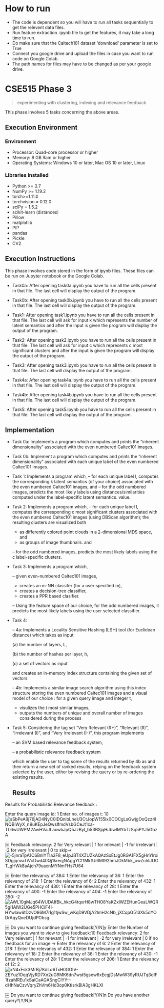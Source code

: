 # How to run
- The code is dependent so you will have to run all tasks sequentially to get the relevent data files.
- Run feature extraction .ipynb file to get the features, it may take a long time to run.
- Do make sure that the Caltech101 dataset 'download' parameter is set to True
- Connect you google drive and upload the files in case you want to run code on Google Colab.
- The path names for files may have to be changed as per your google drive.

# CSE515 Phase 3 
> experimenting with clustering, indexing and relevance feedback

This phase involves 5 tasks concerning the above areas.

## Execution Environment

### Environment

- Processor: Quad-core processor or higher
- Memory: 8 GB Ram or higher
- Operating Systems: Windows 10 or later, Mac OS 10 or later, Linux

### Libraries Installed

- Python >= 3.7
- NumPy >= 1.19.2
- torch>=1.11.0
- torchvision = 0.12.0
- sciPy = 1.5.2
- scikit-learn (distances)
- Pillow
- matplotlib
- PIP
- pandas
- Pickle
- CV2


## Execution Instructions

This phase involves code stored in the form of ipynb files. These files can be run on Jupyter notebook or the Google Colab.

- Task0a: After opening task0a.ipynb you have to run all the cells present in that file. The last cell will display the output of the program.

- Task0b: After opening task0b.ipynb you have to run all the cells present in that file. The last cell will display the output of the program.

- Task1: After opening task1.ipynb you have to run all the cells present in that file. The last cell will ask for input k which represents the number of latent semantics and after the input is given the program will display the output of the program.
- Task2: After opening task2.ipynb you have to run all the cells present in that file. The last cell will ask for input c which represents c most significant clusters and after the input is given the program will display the output of the program.
- Task3: After opening task3.ipynb you have to run all the cells present in that file. The last cell will display the output of the program.
- Task4a: After opening task4a.ipynb you have to run all the cells present in that file. The last cell will display the output of the program.
- Task4b: After opening task4b.ipynb you have to run all the cells present in that file. The last cell will display the output of the program.
- Task5: After opening task5.ipynb you have to run all the cells present in that file. The last cell will display the output of the program.


## Implementation

- Task 0a: Implements a program which computes and prints the “inherent dimensionality” associated with the even numbered Caltec101 images.
- Task 0b: Implement a program which computes and prints the “inherent dimensionality” associated with each unique
label of the even numbered Caltec101 images.
- Task 1: Implements a program which,
    – for each unique label l, computes the corresponding k latent semantics (of your choice) associated with the even numbered Caltec101 images, and
    – for the odd numbered images, predicts the most likely labels using distances/similarities computed under the label-specific latent semantics.
value.
- Task 2: Implements a program which,
    – for each unique label l, computes the corresponding c most significant clusters associated with the even numbered Caltec101 images (using DBScan algorithm); the resulting clusters are visualized both

    - as differently colored point clouds in a 2-dimensional MDS space, and
    - as groups of image thumbnails.
        and

    – for the odd numbered images, predicts the most likely labels using the c label-specific clusters.
- Task 3: Implements a program which,

    – given even-numbered Caltec101 images,

    - creates an m-NN classifer (for a user specified m),
    - creates a decision-tree classifier,
    - creates a PPR based clasifier.

    – Using the feature space of our choice, for the odd numbered images, it predicts the most likely labels using the user selected classifier.

- Task 4:

    – 4a: Implements a Locality Sensitive Hashing (LSH) tool (for Euclidean distance) which takes as input 
    
    (a) the number of layers, L, 

    (b) the number of hashes per layer, h, 

    (c) a set of vectors as input

    and creates an in-memory index structure containing the given set of vectors

    – 4b: Implements a similar image search algorithm using this index structure storing the even numbered Caltec101
    images and a visual model of our choice : for a
    given query image and integer t,

    - visulizes the t most similar images,
    - outputs the numbers of unique and overall number of images considered during the process

- Task 5: Considering the tag set “Very Relevant (R+)”, “Relevant (R)”, “Irrelevant (I)”, and “Very Irrelevant (I-)”, this program implements 

    – an SVM based relevance feedback system,

    – a probabilistic relevance feedback system 

    which enable the user to tag some of the results returned by 4b as and then return a new set of ranked results, relying on the feedback system selected by the user, either by revising the query or by re-ordering the existing results.

  ## Results

Results for Probabilistic Relevance feedback :

Enter the query image id: 1
Enter no. of images t: 10
![sSbPeA9j76jAD4NyC0lDQnibLheU3CtJopW155ix0COCgLsGwjgOoQzz4lNQBiWyX_n9uKEpJeQwslfmdVsbGCeJt1ca-TL6wUWPM2AwHVaJLaxwbJpQ5JzByI_b53BSjqHJbwlMYbTzSq5PYJ5GbzA](https://github.com/devanshugupta/ImageSearch-CSE-515/assets/22978896/bd740bb1-debd-4821-9f79-8fafc68d167e)

￼
Feedback relevancy: 2 for Very relevant | 1 for relevant | -1 for irrelevant | -2 for very irrelevant | 0 to skip->
![-5jnraTpA1C6BnIYTIa3F8_eUpJBT4XZUZkAQAzSxEtJg0RGA1FX5gHnYlroiSDgjqnvaTiVcDwd40Qj1kreqjNAggYCf1MkfUi6Mt92hmJOkMbk_uwZohIJUOT_gHWk8aAjch79uacnMYNmFHs7U64](https://github.com/devanshugupta/ImageSearch-CSE-515/assets/22978896/311b0215-eae4-4f4c-8269-bed7bbd687e9)

￼
Enter the relevancy of 384: 1
Enter the relevancy of 36: 1
Enter the relevancy of 218: 1
Enter the relevancy of 6: 2
Enter the relevancy of 432: 1
Enter the relevancy of 430: 1
Enter the relevancy of 28: 1
Enter the relevancy of 400: -1
Enter the relevancy of 404: -1
Enter the relevancy of 350: -2
![AWL10gMJq64WUDAIfBk_hkcG4tqxrH8wTHO8YaKZxlWZEHunGeaLWQR5gi1AlW2UGe5PHCiF4I-HYwlaw6tDzvO86M7i1g1tjwSw_wKqD9VDjA2lmH2cNb_jXCqpG513Xk5dYODrAqyQoeDUjdPObsg](https://github.com/devanshugupta/ImageSearch-CSE-515/assets/22978896/8459b9c4-1826-4d8f-9e91-dc10af0c3a31)

￼
Do you want to continue giving feedback[Y/N]y
Enter the Number of images you want to view to give feedback:10
Feedback relevancy: 2 for Very relevant | 1 for relevant | -1 for irrelevant | -2 for very irrelevant | 0 if no feedback for an image ->
Enter the relevancy of 6: 2
Enter the relevancy of 218: 1
Enter the relevancy of 432: 1
Enter the relevancy of 384: 1
Enter the relevancy of 18: 2
Enter the relevancy of 36: 1
Enter the relevancy of 430: -1
Enter the relevancy of 28: 1
Enter the relevancy of 206: 1
Enter the relevancy of 12: 2
![xN4xFsk3MrBj7KdLd6TxH0GGIV-ZEYuz1OqqVjyRD7Xn2uG9MK6dn7wst5gsew6xEegjDsMwW39yRUJTq3dIF1fzaMREu1xSaiCaAGASngClYY--dHhNaCzvVqryZhVm6Hd3op0KtisrkBlA3gHKLXI](https://github.com/devanshugupta/ImageSearch-CSE-515/assets/22978896/c98131c0-bdfd-45d4-a229-81072bc92730)

￼
Do you want to continue giving feedback[Y/N]n
Do you have another query?[Y/N]n
